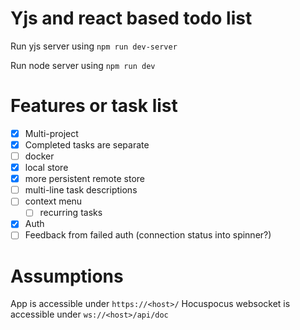 # Yjs and react based todo list

Run yjs server using `npm run dev-server`

Run node server using `npm run dev`

# Features or task list

- [x] Multi-project
- [x] Completed tasks are separate
- [ ] docker
- [x] local store
- [x] more persistent remote store
- [ ] multi-line task descriptions
- [ ] context menu
  - [ ] recurring tasks
- [x] Auth
- [ ] Feedback from failed auth (connection status into spinner?)

# Assumptions
App is accessible under `https://<host>/`
Hocuspocus websocket is accessible under `ws://<host>/api/doc`
